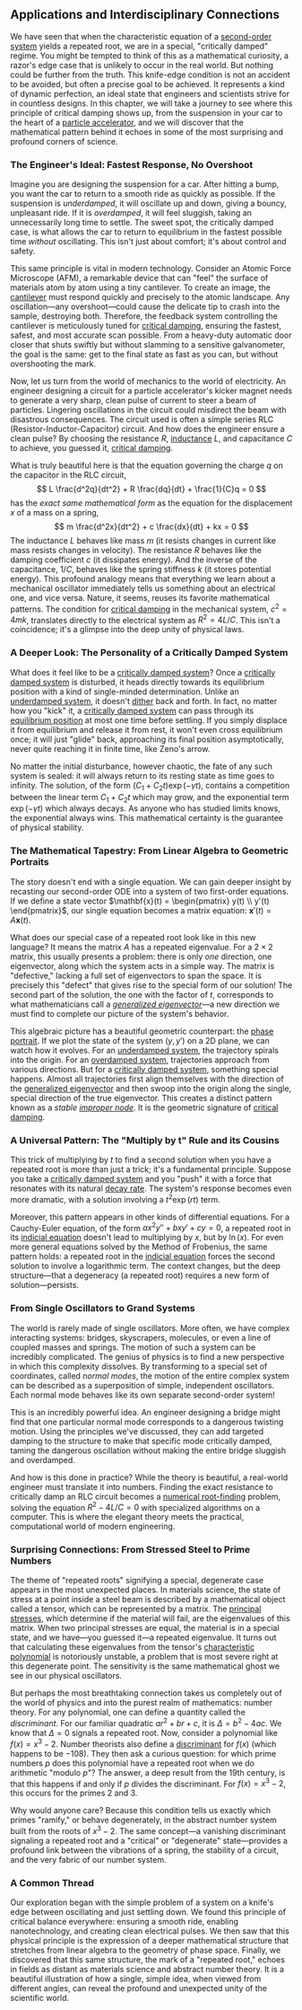 ## Applications and Interdisciplinary Connections

We have seen that when the characteristic equation of a [second-order system](@article_id:261688) yields a repeated root, we are in a special, "critically damped" regime. You might be tempted to think of this as a mathematical curiosity, a razor's edge case that is unlikely to occur in the real world. But nothing could be further from the truth. This knife-edge condition is not an accident to be avoided, but often a precise goal to be achieved. It represents a kind of dynamic perfection, an ideal state that engineers and scientists strive for in countless designs. In this chapter, we will take a journey to see where this principle of critical damping shows up, from the suspension in your car to the heart of a [particle accelerator](@article_id:269213), and we will discover that the mathematical pattern behind it echoes in some of the most surprising and profound corners of science.

### The Engineer's Ideal: Fastest Response, No Overshoot

Imagine you are designing the suspension for a car. After hitting a bump, you want the car to return to a smooth ride as quickly as possible. If the suspension is *underdamped*, it will oscillate up and down, giving a bouncy, unpleasant ride. If it is *overdamped*, it will feel sluggish, taking an unnecessarily long time to settle. The sweet spot, the critically damped case, is what allows the car to return to equilibrium in the fastest possible time *without* oscillating. This isn't just about comfort; it's about control and safety.

This same principle is vital in modern technology. Consider an Atomic Force Microscope (AFM), a remarkable device that can "feel" the surface of materials atom by atom using a tiny cantilever. To create an image, the [cantilever](@article_id:273166) must respond quickly and precisely to the atomic landscape. Any oscillation—any overshoot—could cause the delicate tip to crash into the sample, destroying both. Therefore, the feedback system controlling the cantilever is meticulously tuned for [critical damping](@article_id:154965), ensuring the fastest, safest, and most accurate scan possible. From a heavy-duty automatic door closer that shuts swiftly but without slamming to a sensitive galvanometer, the goal is the same: get to the final state as fast as you can, but without overshooting the mark.

Now, let us turn from the world of mechanics to the world of electricity. An engineer designing a circuit for a particle accelerator's kicker magnet needs to generate a very sharp, clean pulse of current to steer a beam of particles. Lingering oscillations in the circuit could misdirect the beam with disastrous consequences. The circuit used is often a simple series RLC (Resistor-Inductor-Capacitor) circuit. And how does the engineer ensure a clean pulse? By choosing the resistance $R$, [inductance](@article_id:275537) $L$, and capacitance $C$ to achieve, you guessed it, [critical damping](@article_id:154965).

What is truly beautiful here is that the equation governing the charge $q$ on the capacitor in the RLC circuit,
$$ L \frac{d^2q}{dt^2} + R \frac{dq}{dt} + \frac{1}{C}q = 0 $$
has the *exact same mathematical form* as the equation for the displacement $x$ of a mass on a spring,
$$ m \frac{d^2x}{dt^2} + c \frac{dx}{dt} + kx = 0 $$
The inductance $L$ behaves like mass $m$ (it resists changes in current like mass resists changes in velocity). The resistance $R$ behaves like the damping coefficient $c$ (it dissipates energy). And the inverse of the capacitance, $1/C$, behaves like the spring stiffness $k$ (it stores potential energy). This profound analogy means that everything we learn about a mechanical oscillator immediately tells us something about an electrical one, and vice versa. Nature, it seems, reuses its favorite mathematical patterns. The condition for [critical damping](@article_id:154965) in the mechanical system, $c^2 = 4mk$, translates directly to the electrical system as $R^2 = 4L/C$. This isn't a coincidence; it's a glimpse into the deep unity of physical laws.

### A Deeper Look: The Personality of a Critically Damped System

What does it feel like to be a [critically damped system](@article_id:262427)? Once a [critically damped system](@article_id:262427) is disturbed, it heads directly towards its equilibrium position with a kind of single-minded determination. Unlike an [underdamped system](@article_id:178395), it doesn't [dither](@article_id:262335) back and forth. In fact, no matter how you "kick" it, a [critically damped system](@article_id:262427) can pass through its [equilibrium position](@article_id:271898) at most one time before settling. If you simply displace it from equilibrium and release it from rest, it won't even cross equilibrium once; it will just "glide" back, approaching its final position asymptotically, never quite reaching it in finite time, like Zeno's arrow.

No matter the initial disturbance, however chaotic, the fate of any such system is sealed: it will always return to its resting state as time goes to infinity. The solution, of the form $(C_1 + C_2 t)\exp(-\gamma t)$, contains a competition between the linear term $C_1 + C_2 t$ which may grow, and the exponential term $\exp(-\gamma t)$ which always decays. As anyone who has studied limits knows, the exponential always wins. This mathematical certainty is the guarantee of physical stability.

### The Mathematical Tapestry: From Linear Algebra to Geometric Portraits

The story doesn't end with a single equation. We can gain deeper insight by recasting our second-order ODE into a system of two first-order equations. If we define a state vector $\mathbf{x}(t) = \begin{pmatrix} y(t) \\ y'(t) \end{pmatrix}$, our single equation becomes a matrix equation: $\mathbf{x}'(t) = A \mathbf{x}(t)$.

What does our special case of a repeated root look like in this new language? It means the matrix $A$ has a repeated eigenvalue. For a $2 \times 2$ matrix, this usually presents a problem: there is only *one* direction, one eigenvector, along which the system acts in a simple way. The matrix is "defective," lacking a full set of eigenvectors to span the space. It is precisely this "defect" that gives rise to the special form of our solution! The second part of the solution, the one with the factor of $t$, corresponds to what mathematicians call a *[generalized eigenvector](@article_id:153568)*—a new direction we must find to complete our picture of the system's behavior.

This algebraic picture has a beautiful geometric counterpart: the [phase portrait](@article_id:143521). If we plot the state of the system $(y, y')$ on a 2D plane, we can watch how it evolves. For an [underdamped system](@article_id:178395), the trajectory spirals into the origin. For an [overdamped system](@article_id:176726), trajectories approach from various directions. But for a [critically damped system](@article_id:262427), something special happens. Almost all trajectories first align themselves with the direction of the [generalized eigenvector](@article_id:153568) and then swoop into the origin along the single, special direction of the true eigenvector. This creates a distinct pattern known as a *stable [improper node](@article_id:164210)*. It is the geometric signature of [critical damping](@article_id:154965).

### A Universal Pattern: The "Multiply by t" Rule and its Cousins

This trick of multiplying by $t$ to find a second solution when you have a repeated root is more than just a trick; it's a fundamental principle. Suppose you take a [critically damped system](@article_id:262427) and you "push" it with a force that resonates with its natural [decay rate](@article_id:156036). The system's response becomes even more dramatic, with a solution involving a $t^2 \exp(rt)$ term.

Moreover, this pattern appears in other kinds of differential equations. For a Cauchy-Euler equation, of the form $ax^2y'' + bxy' + cy = 0$, a repeated root in its [indicial equation](@article_id:165461) doesn't lead to multiplying by $x$, but by $\ln(x)$. For even more general equations solved by the Method of Frobenius, the same pattern holds: a repeated root in the [indicial equation](@article_id:165461) forces the second solution to involve a logarithmic term. The context changes, but the deep structure—that a degeneracy (a repeated root) requires a new form of solution—persists.

### From Single Oscillators to Grand Systems

The world is rarely made of single oscillators. More often, we have complex interacting systems: bridges, skyscrapers, molecules, or even a line of coupled masses and springs. The motion of such a system can be incredibly complicated. The genius of physics is to find a new perspective in which this complexity dissolves. By transforming to a special set of coordinates, called *normal modes*, the motion of the entire complex system can be described as a superposition of simple, independent oscillators. Each normal mode behaves like its own separate second-order system!

This is an incredibly powerful idea. An engineer designing a bridge might find that one particular normal mode corresponds to a dangerous twisting motion. Using the principles we've discussed, they can add targeted damping to the structure to make that specific mode critically damped, taming the dangerous oscillation without making the entire bridge sluggish and overdamped.

And how is this done in practice? While the theory is beautiful, a real-world engineer must translate it into numbers. Finding the exact resistance to critically damp an RLC circuit becomes a [numerical root-finding](@article_id:168019) problem, solving the equation $R^2 - 4L/C = 0$ with specialized algorithms on a computer. This is where the elegant theory meets the practical, computational world of modern engineering.

### Surprising Connections: From Stressed Steel to Prime Numbers

The theme of "repeated roots" signifying a special, degenerate case appears in the most unexpected places. In materials science, the state of stress at a point inside a steel beam is described by a mathematical object called a tensor, which can be represented by a matrix. The [principal stresses](@article_id:176267), which determine if the material will fail, are the eigenvalues of this matrix. When two principal stresses are equal, the material is in a special state, and we have—you guessed it—a repeated eigenvalue. It turns out that calculating these eigenvalues from the tensor's [characteristic polynomial](@article_id:150415) is notoriously unstable, a problem that is most severe right at this degenerate point. The sensitivity is the same mathematical ghost we see in our physical oscillators.

But perhaps the most breathtaking connection takes us completely out of the world of physics and into the purest realm of mathematics: number theory. For any polynomial, one can define a quantity called the *discriminant*. For our familiar quadratic $ar^2+br+c$, it is $\Delta = b^2-4ac$. We know that $\Delta=0$ signals a repeated root. Now, consider a polynomial like $f(x) = x^3 - 2$. Number theorists also define a [discriminant](@article_id:152126) for $f(x)$ (which happens to be $-108$). They then ask a curious question: for which prime numbers $p$ does this polynomial have a repeated root when we do arithmetic "modulo $p$"? The answer, a deep result from the 19th century, is that this happens if and only if $p$ divides the discriminant. For $f(x)=x^3-2$, this occurs for the primes $2$ and $3$.

Why would anyone care? Because this condition tells us exactly which primes "ramify," or behave degenerately, in the abstract number system built from the roots of $x^3-2$. The same concept—a vanishing discriminant signaling a repeated root and a "critical" or "degenerate" state—provides a profound link between the vibrations of a spring, the stability of a circuit, and the very fabric of our number system.

### A Common Thread

Our exploration began with the simple problem of a system on a knife's edge between oscillating and just settling down. We found this principle of critical balance everywhere: ensuring a smooth ride, enabling nanotechnology, and creating clean electrical pulses. We then saw that this physical principle is the expression of a deeper mathematical structure that stretches from linear algebra to the geometry of phase space. Finally, we discovered that this same structure, the mark of a "repeated root," echoes in fields as distant as materials science and abstract number theory. It is a beautiful illustration of how a single, simple idea, when viewed from different angles, can reveal the profound and unexpected unity of the scientific world.